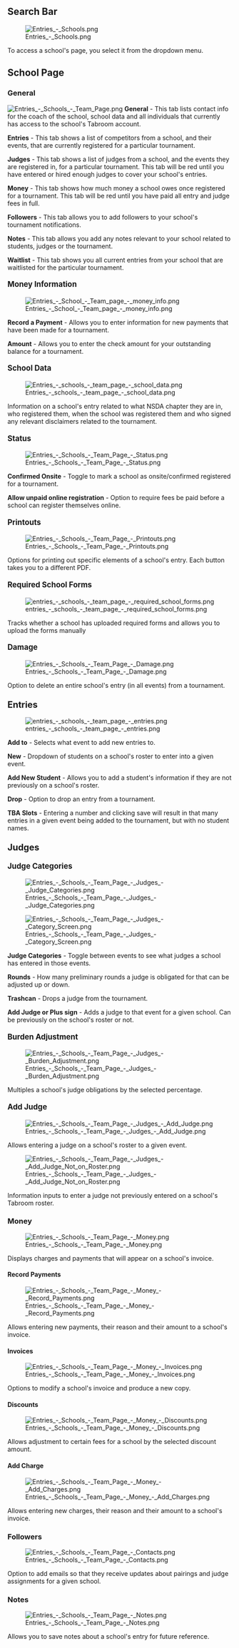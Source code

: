 ## Search Bar

<figure>
<img src="Entries_-_Schools.png" title="Entries_-_Schools.png" />
<figcaption>Entries_-_Schools.png</figcaption>
</figure>

To access a school's page, you select it from the dropdown menu.

## School Page

### General

![](Entries_-_Schools_-_Team_Page.png "Entries_-_Schools_-_Team_Page.png")
**General** - This tab lists contact info for the coach of the school,
school data and all individuals that currently has access to the
school's Tabroom account.

**Entries** - This tab shows a list of competitors from a school, and
their events, that are currently registered for a particular tournament.

**Judges** - This tab shows a list of judges from a school, and the
events they are registered in, for a particular tournament. This tab
will be red until you have entered or hired enough judges to cover your
school's entries.

**Money** - This tab shows how much money a school owes once registered
for a tournament. This tab will be red until you have paid all entry and
judge fees in full.

**Followers** - This tab allows you to add followers to your school's
tournament notifications.

**Notes** - This tab allows you add any notes relevant to your school
related to students, judges or the tournament.

**Waitlist** - This tab shows you all current entries from your school
that are waitlisted for the particular tournament.

#### <big>Money Information</big>

<figure>
<img src="Entries_-_School_-_Team_page_-_money_info.png"
title="Entries_-_School_-_Team_page_-_money_info.png" />
<figcaption>Entries_-_School_-_Team_page_-_money_info.png</figcaption>
</figure>

**Record a Payment** - Allows you to enter information for new payments
that have been made for a tournament.

**Amount** - Allows you to enter the check amount for your outstanding
balance for a tournament.

#### <big>School Data</big>

<figure>
<img src="Entries_-_schools_-_team_page_-_school_data.png"
title="Entries_-_schools_-_team_page_-_school_data.png" />
<figcaption>Entries_-_schools_-_team_page_-_school_data.png</figcaption>
</figure>

Information on a school's entry related to what NSDA chapter they are
in, who registered them, when the school was registered them and who
signed any relevant disclaimers related to the tournament.

#### <big>Status</big>

<figure>
<img src="Entries_-_Schools_-_Team_Page_-_Status.png"
title="Entries_-_Schools_-_Team_Page_-_Status.png" />
<figcaption>Entries_-_Schools_-_Team_Page_-_Status.png</figcaption>
</figure>

**Confirmed Onsite** - Toggle to mark a school as onsite/confirmed
registered for a tournament.

**Allow unpaid online registration** - Option to require fees be paid
before a school can register themselves online.

#### <big>Printouts</big>

<figure>
<img src="Entries_-_Schools_-_Team_Page_-_Printouts.png"
title="Entries_-_Schools_-_Team_Page_-_Printouts.png" />
<figcaption>Entries_-_Schools_-_Team_Page_-_Printouts.png</figcaption>
</figure>

Options for printing out specific elements of a school's entry. Each
button takes you to a different PDF.

#### <big>Required School Forms</big>

<figure>
<img src="entries_-_schools_-_team_page_-_required_school_forms.png"
title="entries_-_schools_-_team_page_-_required_school_forms.png" />
<figcaption>entries_-_schools_-_team_page_-_required_school_forms.png</figcaption>
</figure>

Tracks whether a school has uploaded required forms and allows you to
upload the forms manually

#### <big>Damage</big>

<figure>
<img src="Entries_-_Schools_-_Team_Page_-_Damage.png"
title="Entries_-_Schools_-_Team_Page_-_Damage.png" />
<figcaption>Entries_-_Schools_-_Team_Page_-_Damage.png</figcaption>
</figure>

Option to delete an entire school's entry (in all events) from a
tournament.

### <big>Entries</big>

<figure>
<img src="entries_-_schools_-_team_page_-_entries.png"
title="entries_-_schools_-_team_page_-_entries.png" />
<figcaption>entries_-_schools_-_team_page_-_entries.png</figcaption>
</figure>

**Add to** - Selects what event to add new entries to.

**New** - Dropdown of students on a school's roster to enter into a
given event.

**Add New Student** - Allows you to add a student's information if they
are not previously on a school's roster.

**Drop** - Option to drop an entry from a tournament.

**TBA Slots** - Entering a number and clicking save will result in that
many entries in a given event being added to the tournament, but with no
student names.

### <big>Judges</big>

#### <big>Judge Categories</big>

<figure>
<img src="Entries_-_Schools_-_Team_Page_-_Judges_-_Judge_Categories.png"
title="Entries_-_Schools_-_Team_Page_-_Judges_-_Judge_Categories.png" />
<figcaption>Entries_-_Schools_-_Team_Page_-_Judges_-_Judge_Categories.png</figcaption>
</figure>

<figure>
<img src="Entries_-_Schools_-_Team_Page_-_Judges_-_Category_Screen.png"
title="Entries_-_Schools_-_Team_Page_-_Judges_-_Category_Screen.png" />
<figcaption>Entries_-_Schools_-_Team_Page_-_Judges_-_Category_Screen.png</figcaption>
</figure>

**Judge Categories** - Toggle between events to see what judges a school
has entered in those events.

**Rounds** - How many preliminary rounds a judge is obligated for that
can be adjusted up or down.

**Trashcan** - Drops a judge from the tournament.

**Add Judge or Plus sign** - Adds a judge to that event for a given
school. Can be previously on the school's roster or not.

#### <big>Burden Adjustment</big>

<figure>
<img
src="Entries_-_Schools_-_Team_Page_-_Judges_-_Burden_Adjustment.png"
title="Entries_-_Schools_-_Team_Page_-_Judges_-_Burden_Adjustment.png" />
<figcaption>Entries_-_Schools_-_Team_Page_-_Judges_-_Burden_Adjustment.png</figcaption>
</figure>

Multiples a school's judge obligations by the selected percentage.

#### <big>Add Judge</big>

<figure>
<img src="Entries_-_Schools_-_Team_Page_-_Judges_-_Add_Judge.png"
title="Entries_-_Schools_-_Team_Page_-_Judges_-_Add_Judge.png" />
<figcaption>Entries_-_Schools_-_Team_Page_-_Judges_-_Add_Judge.png</figcaption>
</figure>

Allows entering a judge on a school's roster to a given event.

<figure>
<img
src="Entries_-_Schools_-_Team_Page_-_Judges_-_Add_Judge_Not_on_Roster.png"
title="Entries_-_Schools_-_Team_Page_-_Judges_-_Add_Judge_Not_on_Roster.png" />
<figcaption>Entries_-_Schools_-_Team_Page_-_Judges_-_Add_Judge_Not_on_Roster.png</figcaption>
</figure>

Information inputs to enter a judge not previously entered on a school's
Tabroom roster.

### Money

<figure>
<img src="Entries_-_Schools_-_Team_Page_-_Money.png"
title="Entries_-_Schools_-_Team_Page_-_Money.png" />
<figcaption>Entries_-_Schools_-_Team_Page_-_Money.png</figcaption>
</figure>

Displays charges and payments that will appear on a school's invoice.

#### Record Payments

<figure>
<img src="Entries_-_Schools_-_Team_Page_-_Money_-_Record_Payments.png"
title="Entries_-_Schools_-_Team_Page_-_Money_-_Record_Payments.png" />
<figcaption>Entries_-_Schools_-_Team_Page_-_Money_-_Record_Payments.png</figcaption>
</figure>

Allows entering new payments, their reason and their amount to a
school's invoice.

#### Invoices

<figure>
<img src="Entries_-_Schools_-_Team_Page_-_Money_-_Invoices.png"
title="Entries_-_Schools_-_Team_Page_-_Money_-_Invoices.png" />
<figcaption>Entries_-_Schools_-_Team_Page_-_Money_-_Invoices.png</figcaption>
</figure>

Options to modify a school's invoice and produce a new copy.

#### Discounts

<figure>
<img src="Entries_-_Schools_-_Team_Page_-_Money_-_Discounts.png"
title="Entries_-_Schools_-_Team_Page_-_Money_-_Discounts.png" />
<figcaption>Entries_-_Schools_-_Team_Page_-_Money_-_Discounts.png</figcaption>
</figure>

Allows adjustment to certain fees for a school by the selected discount
amount.

#### Add Charge

<figure>
<img src="Entries_-_Schools_-_Team_Page_-_Money_-_Add_Charges.png"
title="Entries_-_Schools_-_Team_Page_-_Money_-_Add_Charges.png" />
<figcaption>Entries_-_Schools_-_Team_Page_-_Money_-_Add_Charges.png</figcaption>
</figure>

Allows entering new charges, their reason and their amount to a school's
invoice.

### Followers

<figure>
<img src="Entries_-_Schools_-_Team_Page_-_Contacts.png"
title="Entries_-_Schools_-_Team_Page_-_Contacts.png" />
<figcaption>Entries_-_Schools_-_Team_Page_-_Contacts.png</figcaption>
</figure>

Option to add emails so that they receive updates about pairings and
judge assignments for a given school.

### Notes

<figure>
<img src="Entries_-_Schools_-_Team_Page_-_Notes.png"
title="Entries_-_Schools_-_Team_Page_-_Notes.png" />
<figcaption>Entries_-_Schools_-_Team_Page_-_Notes.png</figcaption>
</figure>

Allows you to save notes about a school's entry for future reference.